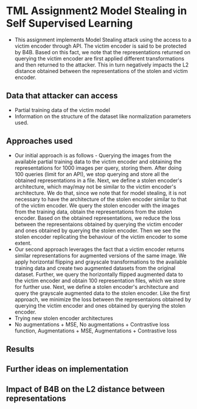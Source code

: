 # TML Assignment2 Model Stealing in Self Supervised Learning

- This assignment implements Model Stealing attack using the access to a victim encoder through API. The victim encoder is said to be protected by B4B. Based on this fact, we note that the representations returned  on querying the victim encoder are first applied different transformations and then returned to the attacker. This in turn negatively impacts the L2 distance obtained between the representations of the stolen and victim encoder.

## Data that attacker can access
- Partial training data of the victim model
- Information on the structure of the dataset like normalization parameters used.

## Approaches used
 - Our initial approach is as follows - Querying the images from the available partial training data to the victim encoder and obtaining the representations for 1000 images per query, storing them. After doing 100 queries (limit for an API), we stop querying and store all the obtained representations in a file. Next, we define a stolen encoder's architecture, which may/may not be similar to the victim encoder's architecture. We do that, since we note that for model stealing, it is not necessary to have the architecture of the stolen encoder similar to that of the victim encoder. We query the stolen encoder with the images from the training data, obtain the representations from the stolen encoder. Based on the obtained representations, we reduce the loss between the representaions obtained by querying the victim encoder and ones obtained by querying the stolen encoder. Then we see the stolen encoder replicating the behaviour of the victim encoder to some extent.
 - Our second approach leverages the fact that a victim encoder returns similar representations for augmented versions of the same image. We apply horizontal flipping and grayscale transformations to the available training data and create two augmented datasets from the original dataset. Further, we query the horizontally flipped augmented data to the victim encoder and obtain 100 representation files, which we store for further use. Next, we define a stolen encoder's architecture and query the grayscale augmented data to the stolen encoder. Like the first approach, we minimize the loss between the representaions obtained by querying the victim encoder and ones obtained by querying the stolen encoder.
 - Trying new stolen encoder architectures
 - No augmentations + MSE, No augmentations + Contrastive loss function, Augmentations + MSE, Augmentations + Contrastive loss

## Results

## Further ideas on implementation

## Impact of B4B on the L2 distance between representations
